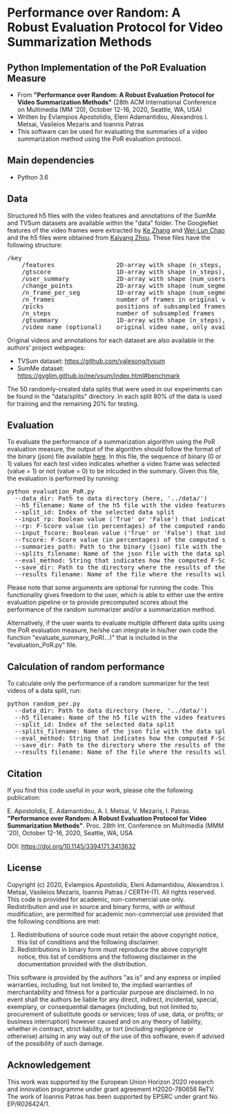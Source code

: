 # Performance over Random: A Robust Evaluation Protocol for Video Summarization Methods

## Python Implementation of the PoR Evaluation Measure
- From **"Performance over Random: A Robust Evaluation Protocol for Video Summarization Methods"** (28th ACM International Conference on Multimedia (MM '20), October 12-16, 2020, Seattle, WA, USA)
- Written by Evlampios Apostolidis, Eleni Adamantidou, Alexandros I. Metsai, Vasileios Mezaris and Ioannis Patras
- This software can be used for evaluating the summaries of a video summarization method using the PoR evaluation protocol.

## Main dependencies
- Python  3.6

## Data
Structured h5 files with the video features and annotations of the SumMe and TVSum datasets are available within the "data" folder. The GoogleNet features of the video frames were extracted by [Ke Zhang](https://github.com/kezhang-cs) and [Wei-Lun Chao](https://github.com/pujols) and the h5 files were obtained from [Kaiyang Zhou](https://github.com/KaiyangZhou/pytorch-vsumm-reinforce). These files have the following structure:
<pre>
/key
    /features                 2D-array with shape (n_steps, feature-dimension)
    /gtscore                  1D-array with shape (n_steps), stores ground truth improtance score (used for training, e.g. regression loss)
    /user_summary             2D-array with shape (num_users, n_frames), each row is a binary vector (used for test)
    /change_points            2D-array with shape (num_segments, 2), each row stores indices of a segment
    /n_frame_per_seg          1D-array with shape (num_segments), indicates number of frames in each segment
    /n_frames                 number of frames in original video
    /picks                    positions of subsampled frames in original video
    /n_steps                  number of subsampled frames
    /gtsummary                1D-array with shape (n_steps), ground truth summary provided by user (used for training, e.g. maximum likelihood)
    /video_name (optional)    original video name, only available for SumMe dataset
</pre>
Original videos and annotations for each dataset are also available in the authors' project webpages:
- TVSum dataset: https://github.com/yalesong/tvsum
- SumMe dataset: https://gyglim.github.io/me/vsum/index.html#benchmark

The 50 randomly-created data splits that were used in our experiments can be found in the "data/splits" directory. In each split 80% of the data is used for training and the remaining 20% for testing.

## Evaluation
To evaluate the performance of a summarization algorithm using the PoR evaluation measure, the output of the algorithm should follow the format of the binary (json) file available [here](https://github.com/e-apostolidis/PoR-Summarization-Measure/blob/master/data/example_binary_summary.json). In this file, the sequence of binary (0 or 1) values for each test video indicates whether a video frame was selected (value = 1) or not (value = 0) to be inlcuded in the summary. Given this file, the evaluation is performed by running:
<pre>
python evaluation_PoR.py
  --data_dir: Path to data directory (here, '../data/')
  --h5_filename: Name of the h5 file with the video features and annotations of the used dataset
  --split_id: Index of the selected data split
  --input_rp: Boolean value ('True' or 'False') that indicates whether the random performance has been already computed for the test videos of the used data split
  --rp: F-Score value (in percentages) of the computed random performance (Optional use, if input_rp=True)
  --input_fscore: Boolean value ('True' or 'False') that indicates whether the performance of a video summarization method has been already computed for the test videos of the used data split
  --fscore: F-Score value (in percentages) of the computed summarization performance (Optional use, if input_rp=True)
  --summaries_path: Path to the binary (json) file with the data about the automatically-generated summary (Optional use, if input_fscore=False)
  --splits_filename: Name of the json file with the data splits, that can be found in '../data/splits/'
  --eval_method: String that indicates how the computed F-Score values for the different user summaries of a test video will be used; it can be either 'avg' (for the TVSum dataset) or 'max' (for the SumMe dataset)
  --save_dir: Path to the directory where the results of the evaluation will be stored (here, '../results/')
  --results_filename: Name of the file where the results will be stored (.csv)
</pre>

Please note that some arguments are optional for running the code. This functionality gives freedom to the user, which is able to either use the entire evaluation pipeline or to provide precomputed scores about the performance of the random summarizer and/or a summarization method.

Alternatively, if the user wants to evaluate multiple different data splits using the PoR evaluation measure, he/she can integrate in his/her own code the function "evaluate_summary_PoR(...)" that is included in the "evaluation_PoR.py" file.

## Calculation of random performance
To calculate only the performance of a random summarizer for the test videos of a data split, run:
<pre>
python random_per.py
  --data_dir: Path to data directory (here, '../data/')
  --h5_filename: Name of the h5 file with the video features and annotations of the used dataset
  --split_id: Index of the selected data split
  --splits_filename: Name of the json file with the data splits, that can be found in '../data/splits/'
  --eval_method: String that indicates how the computed F-Score values for the different user summaries of a test video will be used; it can be either 'avg' (for the TVSum dataset) or 'max' (for the SumMe dataset)
  --save_dir: Path to the directory where the results of the evaluation will be stored (here, '../results/')
  --results_filename: Name of the file where the results will be stored (.csv)
</pre>

## Citation
If you find this code useful in your work, please cite the following publication:

E. Apostolidis, E. Adamantidou, A. I. Metsai, V. Mezaris, I. Patras. **"Performance over Random: A Robust Evaluation Protocol for Video Summarization Methods"**. Proc. 28th Int. Conference on Multimedia (MMM '20), October 12-16, 2020, Seattle, WA, USA

DOI: https://doi.org/10.1145/3394171.3413632

## License
Copyright (c) 2020, Evlampios Apostolidis, Eleni Adamantidou, Alexandros I. Metsai, Vasileios Mezaris, Ioannis Patras / CERTH-ITI. All rights reserved. This code is provided for academic, non-commercial use only. Redistribution and use in source and binary forms, with or without modification, are permitted for academic non-commercial use provided that the following conditions are met:

1. Redistributions of source code must retain the above copyright notice, this list of conditions and the following disclaimer.
2. Redistributions in binary form must reproduce the above copyright notice, this list of conditions and the following disclaimer in the documentation provided with the distribution.

This software is provided by the authors "as is" and any express or implied warranties, including, but not limited to, the implied warranties of merchantability and fitness for a particular purpose are disclaimed. In no event shall the authors be liable for any direct, indirect, incidental, special, exemplary, or consequential damages (including, but not limited to, procurement of substitute goods or services; loss of use, data, or profits; or business interruption) however caused and on any theory of liability, whether in contract, strict liability, or tort (including negligence or otherwise) arising in any way out of the use of this software, even if advised of the possibility of such damage.

## Acknowledgement
This work was supported by the European Union Horizon 2020 research and innovation programme under grant agreement H2020-780656 ReTV. The work of Ioannis Patras has been supported by EPSRC under grant No. EP/R026424/1.
